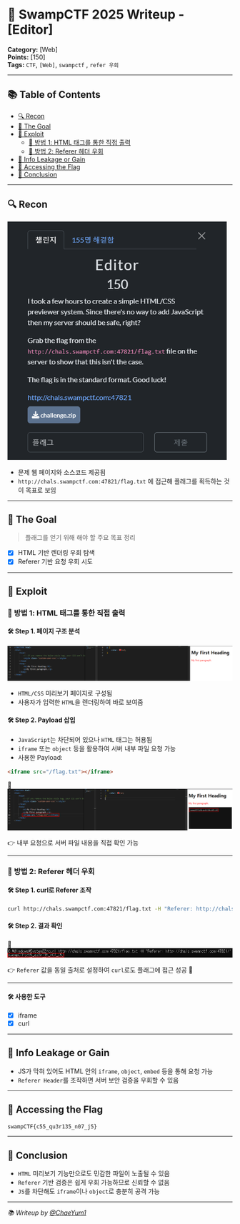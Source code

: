 # 🐊 SwampCTF 2025 Writeup - [Editor]

**Category:** [Web]  
**Points:** [150]  
**Tags:** `CTF`, `[Web]`, `swampctf` , `refer 우회` 

---

## 📚 Table of Contents
- [🔍 Recon](#-recon)
- [🎯 The Goal](#-the-goal)
- [💉 Exploit](#-exploit)
  - [🧪 방법 1: HTML 태그를 통한 직접 출력](#-방법-1-html-태그를-통한-직접-출력)
  - [🧪 방법 2: Referer 헤더 우회](#-방법-2-referer-헤더-우회)
- [🍪 Info Leakage or Gain](#-info-leakage-or-gain)
- [👑 Accessing the Flag](#-accessing-the-flag)
- [🧠 Conclusion](#-conclusion)

---

## 🔍 Recon

![Pasted image 20250403001300](./Pasted%20image%2020250403001300.png)

- 문제 웹 페이지와 소스코드 제공됨
- `http://chals.swampctf.com:47821/flag.txt` 에 접근해 플래그를 획득하는 것이 목표로 보임

---

## 🎯 The Goal

> 플래그를 얻기 위해 해야 할 주요 목표 정리

- [x] HTML 기반 렌더링 우회 탐색
- [x] Referer 기반 요청 우회 시도

---

## 💉 Exploit

### 🧪 방법 1: HTML 태그를 통한 직접 출력

#### 🛠️ Step 1. 페이지 구조 분석

![Pasted image 20250403001330](./Pasted%20image%2020250403001330.png)

- `HTML/CSS` 미리보기 페이지로 구성됨
- 사용자가 입력한 `HTML`을 렌더링하여 바로 보여줌

#### 🛠️ Step 2. Payload 삽입

- `JavaScript`는 차단되어 있으나 `HTML` 태그는 허용됨
- `iframe` 또는 `object` 등을 활용하여 서버 내부 파일 요청 가능
- 사용한 Payload:

```html
<iframe src="/flag.txt"></iframe>
```

📸 ![Pasted image 20250403001401](./Pasted%20image%2020250403001401.png)

👉 내부 요청으로 서버 파일 내용을 직접 확인 가능

---

### 🧪 방법 2: Referer 헤더 우회

#### 🛠️ Step 1. curl로 Referer 조작

```bash
curl http://chals.swampctf.com:47821/flag.txt -H "Referer: http://chals.swampctf.com:47821/"
```

#### 🛠️ Step 2. 결과 확인

📸 ![Pasted image 20250403001448](./Pasted%20image%2020250403001448.png)

👉 `Referer` 값을 동일 출처로 설정하여 `curl`로도 플래그에 접근 성공 🎯

---

#### 🛠️ 사용한 도구
- [x] iframe
- [x] curl

---

## 🍪 Info Leakage or Gain

- JS가 막혀 있어도 HTML 안의 `iframe`, `object`, `embed` 등을 통해 요청 가능
- `Referer Header`를 조작하면 서버 보안 검증을 우회할 수 있음

---

## 👑 Accessing the Flag

```
swampCTF{c55_qu3r135_n07_j5}
```

---

## 🧠 Conclusion

- `HTML` 미리보기 기능만으로도 민감한 파일이 노출될 수 있음
- `Referer` 기반 검증은 쉽게 우회 가능하므로 신뢰할 수 없음
- `JS`를 차단해도 `iframe`이나 `object`로 충분히 공격 가능

---

_📚 Writeup by [@ChaeYum1](https://github.com/ChaeYum1)_

